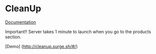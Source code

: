 # CleanUp

[Documentation](./cleanup-doc/README.md)

Important!!
Server takes 1 minute to launch when you go to the products section.

[Demo] (http://cleanup.surge.sh/#/)

